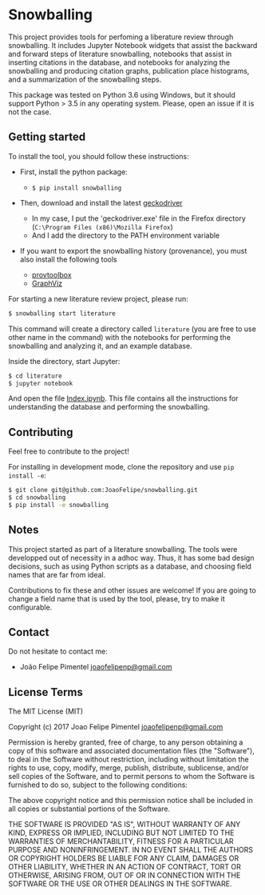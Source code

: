 Snowballing
==========

This project provides tools for perfoming a liberature review through snowballing. It includes Jupyter Notebook widgets that assist the backward and forward steps of literature snowballing, notebooks that assist in inserting citations in the database, and notebooks for analyzing the snowballing and producing citation graphs, publication place histograms, and a summarization of the snowballing steps.

This package was tested on Python 3.6 using Windows, but it should support Python > 3.5 in any operating system. Please, open an issue if it is not the case.

Getting started
------------------

To install the tool, you should follow these instructions:

- First, install the python package:
  - `$ pip install snowballing `

- Then, download and install the latest [geckodriver](https://github.com/mozilla/geckodriver/releases)
  - In my case, I put the 'geckodriver.exe' file in the Firefox directory (`C:\Program Files (x86)\Mozilla Firefox`)
  - And I add the directory to the PATH environment variable
  
- If you want to export the snowballing history (provenance), you must also install the following tools
  - [provtoolbox](http://lucmoreau.github.io/ProvToolbox/)
  - [GraphViz](http://www.graphviz.org/)

For starting a new literature review project, please run:
```bash
$ snowballing start literature
```
This command will create a directory called `literature` (you are free to use other name in the command) with the notebooks for performing the snowballing and analyzing it, and an example database.


Inside the directory, start Jupyter:
```bash
$ cd literature
$ jupyter notebook
```

And open the file [Index.ipynb](example/Index.ipynb). This file contains all the instructions for understanding the database and performing the snowballing.

Contributing
----------------

Feel free to contribute to the project!

For installing in development mode, clone the repository and use `pip install -e`:
```bash
$ git clone git@github.com:JoaoFelipe/snowballing.git
$ cd snowballing
$ pip install -e snowballing
```

Notes
----

This project started as part of a literature snowballing. The tools were developped out of necessity in a adhoc way. Thus, it has some bad design decisions, such as using Python scripts as a database, and choosing field names that are far from ideal.

Contributions to fix these and other issues are welcome! If you are going to change a field name that is used by the tool, please, try to make it configurable.


Contact
----

Do not hesitate to contact me:

* João Felipe Pimentel <joaofelipenp@gmail.com>


License Terms
-------------

The MIT License (MIT)

Copyright (c) 2017 Joao Felipe Pimentel <joaofelipenp@gmail.com>

Permission is hereby granted, free of charge, to any person obtaining a copy of
this software and associated documentation files (the "Software"), to deal in
the Software without restriction, including without limitation the rights to
use, copy, modify, merge, publish, distribute, sublicense, and/or sell copies of
the Software, and to permit persons to whom the Software is furnished to do so,
subject to the following conditions:

The above copyright notice and this permission notice shall be included in all
copies or substantial portions of the Software.

THE SOFTWARE IS PROVIDED "AS IS", WITHOUT WARRANTY OF ANY KIND, EXPRESS OR
IMPLIED, INCLUDING BUT NOT LIMITED TO THE WARRANTIES OF MERCHANTABILITY, FITNESS
FOR A PARTICULAR PURPOSE AND NONINFRINGEMENT. IN NO EVENT SHALL THE AUTHORS OR
COPYRIGHT HOLDERS BE LIABLE FOR ANY CLAIM, DAMAGES OR OTHER LIABILITY, WHETHER
IN AN ACTION OF CONTRACT, TORT OR OTHERWISE, ARISING FROM, OUT OF OR IN
CONNECTION WITH THE SOFTWARE OR THE USE OR OTHER DEALINGS IN THE SOFTWARE.

